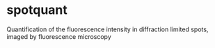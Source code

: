 # spotquant

Quantification of the fluorescence intensity in diffraction limited spots, imaged by fluorescence microscopy
